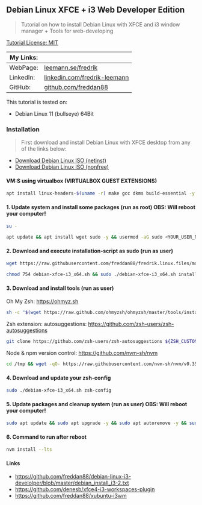 ## Debian Linux XFCE + i3 Web Developer Edition

> Tutorial on how to install Debian Linux with XFCE and i3 window manager + Tools for web-developing

[Tutorial License: MIT](https://choosealicense.com/licenses/mit/)

| My Links: |                                                                                      |
| --------- | ------------------------------------------------------------------------------------ |
| WebPage:  | [leemann.se/fredrik](http://www.leemann.se/fredrik)                                  |
| LinkedIn: | [linkedin.com/fredrik-leemann](https://se.linkedin.com/in/fredrik-leemann-821b19110) |
| GitHub:   | [github.com/freddan88](https://github.com/freddan88)                                 |

This tutorial is tested on:

-   Debian Linux 11 (bullseye) 64Bit

### Installation

> First download and install Debian Linux with XFCE desktop from any of the links below:

-   [Download Debian Linux ISO (netinst)](https://www.debian.org/download)
-   [Download Debian Linux ISO (nonfree)](https://cdimage.debian.org/cdimage/unofficial/non-free/cd-including-firmware)

#### VM:S using virtualbox (VIRTUALBOX GUEST EXTENSIONS)

```bash
apt install linux-headers-$(uname -r) make gcc dkms build-essential -y
```

#### 1. Update system and install some packages (run as root) OBS: Will reboot your computer!

```bash
su -
```

```bash
apt update && apt install wget sudo -y && usermod -aG sudo <YOUR_USER_NAME> && apt upgrade -y && reboot
```

#### 2. Download and execute installation-script as sudo (run as user)

```bash
wget https://raw.githubusercontent.com/freddan88/fredrik.linux.files/main/i3/debian-xfce-i3_x64.sh
```

```bash
chmod 754 debian-xfce-i3_x64.sh && sudo ./debian-xfce-i3_x64.sh install
```

#### 3. Download and install tools (run as user)

Oh My Zsh: https://ohmyz.sh

```bash
sh -c "$(wget https://raw.github.com/ohmyzsh/ohmyzsh/master/tools/install.sh -O -)"
```

Zsh extension: autosuggestions: https://github.com/zsh-users/zsh-autosuggestions

```bash
git clone https://github.com/zsh-users/zsh-autosuggestions ${ZSH_CUSTOM:-~/.oh-my-zsh/custom}/plugins/zsh-autosuggestions
```

Node & npm version control: https://github.com/nvm-sh/nvm

```bash
cd /tmp && wget -qO- https://raw.githubusercontent.com/nvm-sh/nvm/v0.35.3/install.sh | bash
```

#### 4. Download and update your zsh-config

```bash
sudo ./debian-xfce-i3_x64.sh zsh-config
```

#### 5. Update packages and cleanup system (run as user) OBS: Will reboot your computer!

```bash
sudo apt update && sudo apt upgrade -y && sudo apt autoremove -y && sudo reboot
```

#### 6. Command to run after reboot

```bash
nvm install --lts
```

#### Links

-   https://github.com/freddan88/debian-linux-i3-develolper/blob/master/debian_install_i3-2.txt
-   https://github.com/denesb/xfce4-i3-workspaces-plugin
-   https://github.com/freddan88/xubuntu-i3wm
